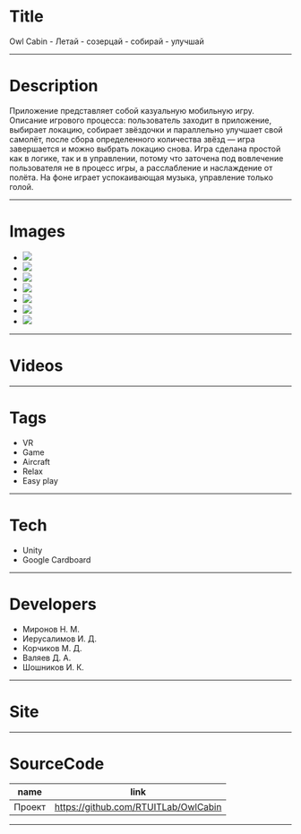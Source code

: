 # Title
Owl Cabin - Летай - созерцай - собирай - улучшай

---
# Description
Приложение представляет собой казуальную мобильную игру. Описание игрового процесса: пользователь заходит в приложение, выбирает локацию, собирает звёздочки и параллельно улучшает свой самолёт, после сбора определенного количества звёзд — игра завершается и можно выбрать локацию снова.
Игра сделана простой как в логике, так и в управлении, потому что заточена под вовлечение пользователя не в процесс игры, а расслабление и наслаждение от полёта.
На фоне играет успокаивающая музыка, управление только голой.

---
# Images
* ![](https://files.rtuitlab.ru/landing_src/owlcabin/1.png)
* ![](https://files.rtuitlab.ru/landing_src/owlcabin/2.png)
* ![](https://files.rtuitlab.ru/landing_src/owlcabin/3.png)
* ![](https://files.rtuitlab.ru/landing_src/owlcabin/4.png)
* ![](https://files.rtuitlab.ru/landing_src/owlcabin/5.png)
* ![](https://files.rtuitlab.ru/landing_src/owlcabin/6.png)
* ![](https://files.rtuitlab.ru/landing_src/owlcabin/7.png)

---
# Videos

---
# Tags
* VR
* Game
* Aircraft
* Relax
* Easy play

---
# Tech
* Unity
* Google Cardboard

---
# Developers
* Миронов Н. М.
* Иерусалимов И. Д.
* Корчиков М. Д.
* Валяев Д. А.
* Шошников И. К.

---
# Site

---
# SourceCode
| name   | link                                 |
| ------ | ------------------------------------ |
| Проект | https://github.com/RTUITLab/OwlCabin |

---